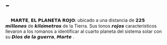 # -
ㅤ   𝗠𝗔𝗥𝗧𝗘, 𝗘𝗟 𝗣𝗟𝗔𝗡𝗘𝗧𝗔 𝗥𝗢𝗝𝗢:    ubicado a una distancia de 𝟮𝟮𝟱 𝙢𝙞𝙡𝙡𝙤𝙣𝙚𝙨 de 𝙠𝙞𝙡𝙤́𝙢𝙚𝙩𝙧𝙤𝙨 de la Tierra. Sus tonos 𝙧𝙤𝙟𝙤𝙨 característicos llevaron a los romanos a identificar al cuarto planeta del sistema solar con su 𝘿𝙞𝙤𝙨 𝙙𝙚 𝙡𝙖 𝙜𝙪𝙚𝙧𝙧𝙖, 𝙈𝙖𝙧𝙩𝙚 .
